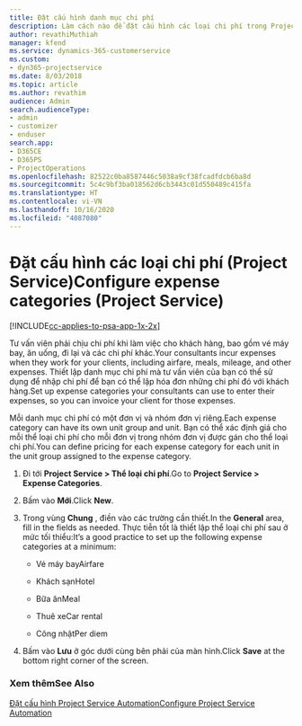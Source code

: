 ```yaml
---
title: Đặt cấu hình danh mục chi phí
description: Làm cách nào để đặt cấu hình các loại chi phí trong Project Service
author: revathiMuthiah
manager: kfend
ms.service: dynamics-365-customerservice
ms.custom:
- dyn365-projectservice
ms.date: 8/03/2018
ms.topic: article
ms.author: revathim
audience: Admin
search.audienceType:
- admin
- customizer
- enduser
search.app:
- D365CE
- D365PS
- ProjectOperations
ms.openlocfilehash: 82522c0ba8587446c5038a9cf38fcadfdcb6ba8d
ms.sourcegitcommit: 5c4c9bf3ba018562d6cb3443c01d550489c415fa
ms.translationtype: HT
ms.contentlocale: vi-VN
ms.lasthandoff: 10/16/2020
ms.locfileid: "4087080"
---
```

# <a name="configure-expense-categories-project-service"></a><span data-ttu-id="b7cc1-103">Đặt cấu hình các loại chi phí (Project Service)</span><span class="sxs-lookup"><span data-stu-id="b7cc1-103">Configure expense categories (Project Service)</span></span>

[!INCLUDE[cc-applies-to-psa-app-1x-2x](../includes/cc-applies-to-psa-app-1x-2x.md)]

<span data-ttu-id="b7cc1-104">Tư vấn viên phải chịu chi phí khi làm việc cho khách hàng, bao gồm vé máy bay, ăn uống, đi lại và các chi phí khác.</span><span class="sxs-lookup"><span data-stu-id="b7cc1-104">Your consultants incur expenses when they work for your clients, including airfare, meals, mileage, and other expenses.</span></span> <span data-ttu-id="b7cc1-105">Thiết lập danh mục chi phí mà tư vấn viên của bạn có thể sử dụng để nhập chi phí để bạn có thể lập hóa đơn những chi phí đó với khách hàng.</span><span class="sxs-lookup"><span data-stu-id="b7cc1-105">Set up expense categories your consultants can use to enter their expenses, so you can invoice your client for those expenses.</span></span>  
  
<span data-ttu-id="b7cc1-106">Mỗi danh mục chi phí có một đơn vị và nhóm đơn vị riêng.</span><span class="sxs-lookup"><span data-stu-id="b7cc1-106">Each expense category can have its own unit group and unit.</span></span> <span data-ttu-id="b7cc1-107">Bạn có thể xác định giá cho mỗi thể loại chi phí cho mỗi đơn vị trong nhóm đơn vị được gán cho thể loại chi phí.</span><span class="sxs-lookup"><span data-stu-id="b7cc1-107">You can define pricing for each expense category for each unit in the unit group assigned to the expense category.</span></span>  
  
1.  <span data-ttu-id="b7cc1-108">Đi tới **Project Service > Thể loại chi phí**.</span><span class="sxs-lookup"><span data-stu-id="b7cc1-108">Go to **Project Service > Expense Categories**.</span></span>  
  
2.  <span data-ttu-id="b7cc1-109">Bấm vào **Mới**.</span><span class="sxs-lookup"><span data-stu-id="b7cc1-109">Click **New**.</span></span>  
  
3.  <span data-ttu-id="b7cc1-110">Trong vùng **Chung** , điền vào các trường cần thiết.</span><span class="sxs-lookup"><span data-stu-id="b7cc1-110">In the **General** area, fill in the fields as needed.</span></span> <span data-ttu-id="b7cc1-111">Thực tiễn tốt là thiết lập thể loại chi phí sau ở mức tối thiểu:</span><span class="sxs-lookup"><span data-stu-id="b7cc1-111">It’s a good practice to set up the following expense categories at a minimum:</span></span>  
  
    -   <span data-ttu-id="b7cc1-112">Vé máy bay</span><span class="sxs-lookup"><span data-stu-id="b7cc1-112">Airfare</span></span>  
  
    -   <span data-ttu-id="b7cc1-113">Khách sạn</span><span class="sxs-lookup"><span data-stu-id="b7cc1-113">Hotel</span></span>  
  
    -   <span data-ttu-id="b7cc1-114">Bữa ăn</span><span class="sxs-lookup"><span data-stu-id="b7cc1-114">Meal</span></span>  
  
    -   <span data-ttu-id="b7cc1-115">Thuê xe</span><span class="sxs-lookup"><span data-stu-id="b7cc1-115">Car rental</span></span>  
  
    -   <span data-ttu-id="b7cc1-116">Công nhật</span><span class="sxs-lookup"><span data-stu-id="b7cc1-116">Per diem</span></span>  
  
4.  <span data-ttu-id="b7cc1-117">Bấm vào **Lưu** ở góc dưới cùng bên phải của màn hình.</span><span class="sxs-lookup"><span data-stu-id="b7cc1-117">Click **Save** at the bottom right corner of the screen.</span></span>  
  
### <a name="see-also"></a><span data-ttu-id="b7cc1-118">Xem thêm</span><span class="sxs-lookup"><span data-stu-id="b7cc1-118">See Also</span></span>  
 [<span data-ttu-id="b7cc1-119">Đặt cấu hình Project Service Automation</span><span class="sxs-lookup"><span data-stu-id="b7cc1-119">Configure Project Service Automation</span></span>](../psa/configure.md)
